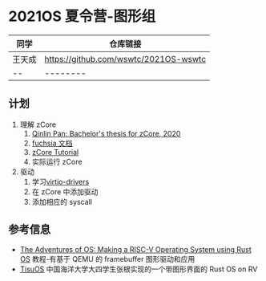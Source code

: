 # 2021OS 夏令营-图形组

| 同学   | 仓库链接                              |
| ------ | ------------------------------------- |
| 王天成 | https://github.com/wswtc/2021OS-wswtc |
| --     | --------                              |

## 计划

1. 理解 zCore
   1. [Qinlin Pan: Bachelor's thesis for zCore, 2020](https://github.com/rcore-os/zCore/wiki/files/pql-thesis.pdf)
   2. [fuchsia 文档](https://fuchsia.dev/reference)
   3. [zCore Tutorial](https://github.com/rcore-os/zCore-Tutorial)
   4. 实际运行 zCore
2. 驱动
   1. 学习[virtio-drivers](https://github.com/rcore-os/virtio-drivers)
   2. 在 zCore 中添加驱动
   3. 添加相应的 syscall

## 参考信息

- [The Adventures of OS: Making a RISC-V Operating System using Rust OS](https://osblog.stephenmarz.com/) 教程-有基于 QEMU 的 framebuffer 图形驱动和应用
- [TisuOS](https://gitee.com/belowthetree/tisu-os) 中国海洋大学大四学生张根实现的一个带图形界面的 Rust OS on RV
